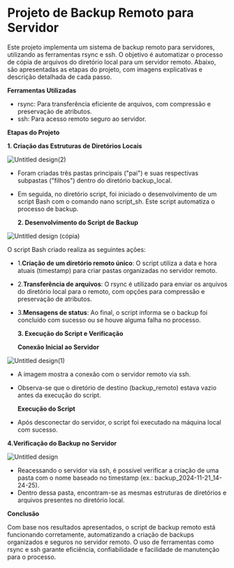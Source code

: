 # Projeto de Backup Remoto para Servidor

 Este projeto implementa um sistema de backup remoto para servidores, utilizando as ferramentas rsync e ssh. O objetivo é automatizar o processo de cópia de arquivos do diretório local para um servidor remoto. Abaixo, são apresentadas as etapas do projeto, com imagens explicativas e descrição detalhada de cada passo.

 **Ferramentas Utilizadas**
 * rsync: Para transferência eficiente de arquivos, com compressão e preservação de atributos.
 * ssh: Para acesso remoto seguro ao servidor.

  **Etapas do Projeto**
  
  **1. Criação das Estruturas de Diretórios Locais**
  
  ![Untitled design(2)](https://github.com/user-attachments/assets/b26c7619-19c3-4232-a723-1fe37bc1be09)

* Foram criadas três pastas principais ("pai") e suas respectivas subpastas ("filhos") dentro do diretório backup_local.
* Em seguida, no diretório script, foi iniciado o desenvolvimento de um script Bash com o comando nano script_sh. Este script automatiza o processo de backup.

  **2. Desenvolvimento do Script de Backup**

![Untitled design (cópia)](https://github.com/user-attachments/assets/ce42099f-8a45-43f9-a3c2-2b55d8dab25f)


O script Bash criado realiza as seguintes ações:
* 1.**Criação de um diretório remoto único**: O script utiliza a data e hora atuais (timestamp) para criar pastas organizadas no servidor remoto.
* 2.**Transferência de arquivos**: O rsync é utilizado para enviar os arquivos do diretório local para o remoto, com opções para compressão e preservação de atributos.
* 3.**Mensagens de status**: Ao final, o script informa se o backup foi concluído com sucesso ou se houve alguma falha no processo.

  **3. Execução do Script e Verificação**

  **Conexão Inicial ao Servidor**

![Untitled design(1)](https://github.com/user-attachments/assets/e91737c8-3db0-45c4-8ffb-f6dfd0baec77)


* A imagem mostra a conexão com o servidor remoto via ssh.
* Observa-se que o diretório de destino (backup_remoto) estava vazio antes da execução do script.

  **Execução do Script**

* Após desconectar do servidor, o script foi executado na máquina local com sucesso.

**4.Verificação do Backup no Servidor**

![Untitled design](https://github.com/user-attachments/assets/84026a78-d445-4271-a674-e56705f5a040)

* Reacessando o servidor via ssh, é possível verificar a criação de uma pasta com o nome baseado no timestamp (ex.: backup_2024-11-21_14-24-25).
* Dentro dessa pasta, encontram-se as mesmas estruturas de diretórios e arquivos presentes no diretório local.

**Conclusão**

Com base nos resultados apresentados, o script de backup remoto está funcionando corretamente, automatizando a criação de backups organizados e seguros no servidor remoto.
O uso de ferramentas como rsync e ssh garante eficiência, confiabilidade e facilidade de manutenção para o processo.
